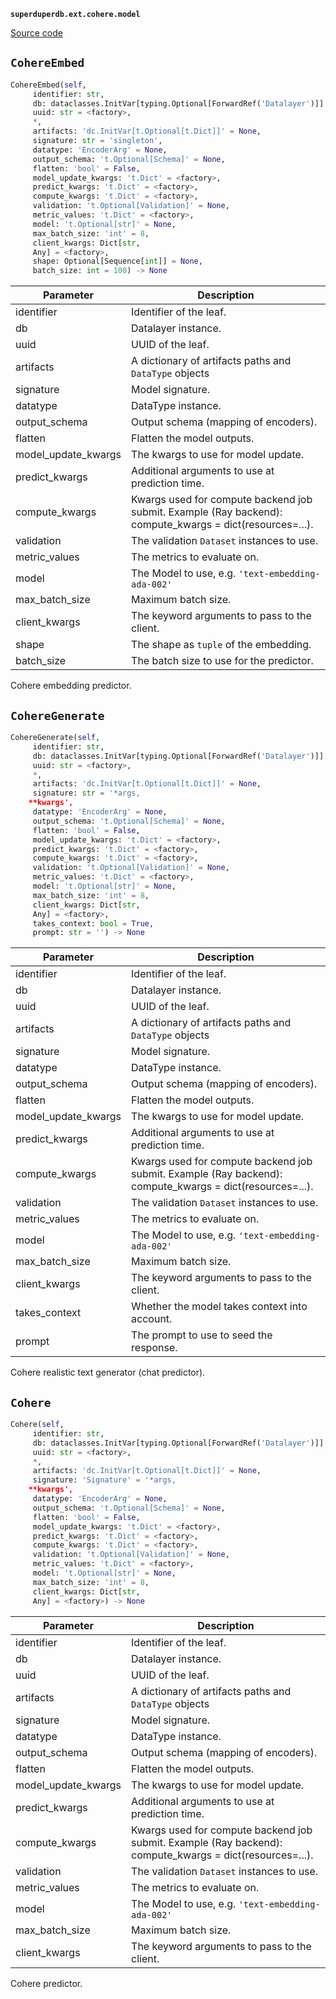 **`superduperdb.ext.cohere.model`** 

[Source code](https://github.com/SuperDuperDB/superduperdb/blob/main/superduperdb/ext/cohere/model.py)

## `CohereEmbed` 

```python
CohereEmbed(self,
     identifier: str,
     db: dataclasses.InitVar[typing.Optional[ForwardRef('Datalayer')]] = None,
     uuid: str = <factory>,
     *,
     artifacts: 'dc.InitVar[t.Optional[t.Dict]]' = None,
     signature: str = 'singleton',
     datatype: 'EncoderArg' = None,
     output_schema: 't.Optional[Schema]' = None,
     flatten: 'bool' = False,
     model_update_kwargs: 't.Dict' = <factory>,
     predict_kwargs: 't.Dict' = <factory>,
     compute_kwargs: 't.Dict' = <factory>,
     validation: 't.Optional[Validation]' = None,
     metric_values: 't.Dict' = <factory>,
     model: 't.Optional[str]' = None,
     max_batch_size: 'int' = 8,
     client_kwargs: Dict[str,
     Any] = <factory>,
     shape: Optional[Sequence[int]] = None,
     batch_size: int = 100) -> None
```
| Parameter | Description |
|-----------|-------------|
| identifier | Identifier of the leaf. |
| db | Datalayer instance. |
| uuid | UUID of the leaf. |
| artifacts | A dictionary of artifacts paths and `DataType` objects |
| signature | Model signature. |
| datatype | DataType instance. |
| output_schema | Output schema (mapping of encoders). |
| flatten | Flatten the model outputs. |
| model_update_kwargs | The kwargs to use for model update. |
| predict_kwargs | Additional arguments to use at prediction time. |
| compute_kwargs | Kwargs used for compute backend job submit. Example (Ray backend): compute_kwargs = dict(resources=...). |
| validation | The validation ``Dataset`` instances to use. |
| metric_values | The metrics to evaluate on. |
| model | The Model to use, e.g. ``'text-embedding-ada-002'`` |
| max_batch_size | Maximum  batch size. |
| client_kwargs | The keyword arguments to pass to the client. |
| shape | The shape as ``tuple`` of the embedding. |
| batch_size | The batch size to use for the predictor. |

Cohere embedding predictor.

## `CohereGenerate` 

```python
CohereGenerate(self,
     identifier: str,
     db: dataclasses.InitVar[typing.Optional[ForwardRef('Datalayer')]] = None,
     uuid: str = <factory>,
     *,
     artifacts: 'dc.InitVar[t.Optional[t.Dict]]' = None,
     signature: str = '*args,
    **kwargs',
     datatype: 'EncoderArg' = None,
     output_schema: 't.Optional[Schema]' = None,
     flatten: 'bool' = False,
     model_update_kwargs: 't.Dict' = <factory>,
     predict_kwargs: 't.Dict' = <factory>,
     compute_kwargs: 't.Dict' = <factory>,
     validation: 't.Optional[Validation]' = None,
     metric_values: 't.Dict' = <factory>,
     model: 't.Optional[str]' = None,
     max_batch_size: 'int' = 8,
     client_kwargs: Dict[str,
     Any] = <factory>,
     takes_context: bool = True,
     prompt: str = '') -> None
```
| Parameter | Description |
|-----------|-------------|
| identifier | Identifier of the leaf. |
| db | Datalayer instance. |
| uuid | UUID of the leaf. |
| artifacts | A dictionary of artifacts paths and `DataType` objects |
| signature | Model signature. |
| datatype | DataType instance. |
| output_schema | Output schema (mapping of encoders). |
| flatten | Flatten the model outputs. |
| model_update_kwargs | The kwargs to use for model update. |
| predict_kwargs | Additional arguments to use at prediction time. |
| compute_kwargs | Kwargs used for compute backend job submit. Example (Ray backend): compute_kwargs = dict(resources=...). |
| validation | The validation ``Dataset`` instances to use. |
| metric_values | The metrics to evaluate on. |
| model | The Model to use, e.g. ``'text-embedding-ada-002'`` |
| max_batch_size | Maximum  batch size. |
| client_kwargs | The keyword arguments to pass to the client. |
| takes_context | Whether the model takes context into account. |
| prompt | The prompt to use to seed the response. |

Cohere realistic text generator (chat predictor).

## `Cohere` 

```python
Cohere(self,
     identifier: str,
     db: dataclasses.InitVar[typing.Optional[ForwardRef('Datalayer')]] = None,
     uuid: str = <factory>,
     *,
     artifacts: 'dc.InitVar[t.Optional[t.Dict]]' = None,
     signature: 'Signature' = '*args,
    **kwargs',
     datatype: 'EncoderArg' = None,
     output_schema: 't.Optional[Schema]' = None,
     flatten: 'bool' = False,
     model_update_kwargs: 't.Dict' = <factory>,
     predict_kwargs: 't.Dict' = <factory>,
     compute_kwargs: 't.Dict' = <factory>,
     validation: 't.Optional[Validation]' = None,
     metric_values: 't.Dict' = <factory>,
     model: 't.Optional[str]' = None,
     max_batch_size: 'int' = 8,
     client_kwargs: Dict[str,
     Any] = <factory>) -> None
```
| Parameter | Description |
|-----------|-------------|
| identifier | Identifier of the leaf. |
| db | Datalayer instance. |
| uuid | UUID of the leaf. |
| artifacts | A dictionary of artifacts paths and `DataType` objects |
| signature | Model signature. |
| datatype | DataType instance. |
| output_schema | Output schema (mapping of encoders). |
| flatten | Flatten the model outputs. |
| model_update_kwargs | The kwargs to use for model update. |
| predict_kwargs | Additional arguments to use at prediction time. |
| compute_kwargs | Kwargs used for compute backend job submit. Example (Ray backend): compute_kwargs = dict(resources=...). |
| validation | The validation ``Dataset`` instances to use. |
| metric_values | The metrics to evaluate on. |
| model | The Model to use, e.g. ``'text-embedding-ada-002'`` |
| max_batch_size | Maximum  batch size. |
| client_kwargs | The keyword arguments to pass to the client. |

Cohere predictor.

